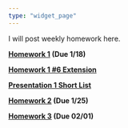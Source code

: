 ```yaml
---
type: "widget_page"
---
```


I will post weekly homework here.

 **[Homework 1](https://drive.google.com/file/d/1JXQqUkvqvIp_9r32kGN3GYM8opteheIA/view?usp=share_link) (Due 1/18)**

**[Homework 1 #6 Extension](https://drive.google.com/file/d/1PDsrKNrIzQjkR5rTUZnlI26strK2uFnl/view?usp=share_link)**
 
 **[Presentation 1 Short List](https://drive.google.com/file/d/1_84hfG53c9mTZTaDX4OpL0PeiXVXD6Hc/view?usp=sharing)**

**[Homework 2](https://drive.google.com/file/d/1aMHN3ZuaSYGiC-jpTHH4EpL76b1cKo9T/view?usp=share_link) (Due 1/25)**

**[Homework 3](https://drive.google.com/file/d/1W5H9ZD-8_W9URkglLBh3obyNw-29-mSg/view?usp=share_link) (Due 02/01)**



